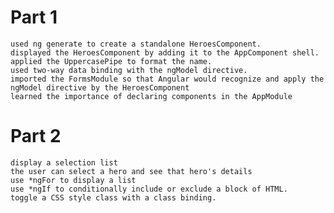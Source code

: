# Part 1

    used ng generate to create a standalone HeroesComponent.
    displayed the HeroesComponent by adding it to the AppComponent shell.
    applied the UppercasePipe to format the name.
    used two-way data binding with the ngModel directive.
    imported the FormsModule so that Angular would recognize and apply the ngModel directive by the HeroesComponent
    learned the importance of declaring components in the AppModule

# Part 2

    display a selection list
    the user can select a hero and see that hero's details
    use *ngFor to display a list
    use *ngIf to conditionally include or exclude a block of HTML.
    toggle a CSS style class with a class binding.
